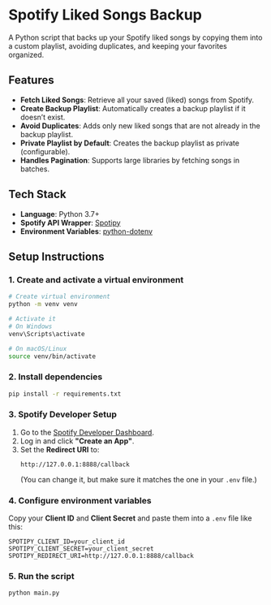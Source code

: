 # Spotify Liked Songs Backup

A Python script that backs up your Spotify liked songs by copying them into a custom playlist, avoiding duplicates, and keeping your favorites organized.

## Features

- **Fetch Liked Songs**: Retrieve all your saved (liked) songs from Spotify.
- **Create Backup Playlist**: Automatically creates a backup playlist if it doesn’t exist.
- **Avoid Duplicates**: Adds only new liked songs that are not already in the backup playlist.
- **Private Playlist by Default**: Creates the backup playlist as private (configurable).
- **Handles Pagination**: Supports large libraries by fetching songs in batches.

## Tech Stack

- **Language**: Python 3.7+
- **Spotify API Wrapper**: [Spotipy](https://spotipy.readthedocs.io/)
- **Environment Variables**: [python-dotenv](https://pypi.org/project/python-dotenv/)

## Setup Instructions

### 1. Create and activate a virtual environment

```bash
# Create virtual environment
python -m venv venv 

# Activate it
# On Windows
venv\Scripts\activate

# On macOS/Linux
source venv/bin/activate
```

### 2. Install dependencies

```bash
pip install -r requirements.txt
```

### 3. Spotify Developer Setup

1. Go to the [Spotify Developer Dashboard](https://developer.spotify.com/dashboard).
2. Log in and click **"Create an App"**.
3. Set the **Redirect URI** to:  
   ```
   http://127.0.0.1:8888/callback
   ```
   (You can change it, but make sure it matches the one in your `.env` file.)

### 4. Configure environment variables

Copy your **Client ID** and **Client Secret** and paste them into a `.env` file like this:

```env
SPOTIPY_CLIENT_ID=your_client_id
SPOTIPY_CLIENT_SECRET=your_client_secret
SPOTIPY_REDIRECT_URI=http://127.0.0.1:8888/callback
```

### 5. Run the script

```bash
python main.py
```